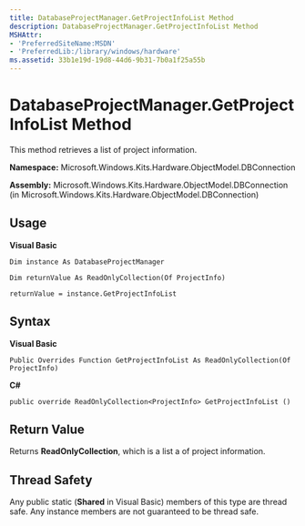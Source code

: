 ```yaml
---
title: DatabaseProjectManager.GetProjectInfoList Method
description: DatabaseProjectManager.GetProjectInfoList Method
MSHAttr:
- 'PreferredSiteName:MSDN'
- 'PreferredLib:/library/windows/hardware'
ms.assetid: 33b1e19d-19d8-44d6-9b31-7b0a1f25a55b
---
```


# DatabaseProjectManager.GetProjectInfoList Method


This method retrieves a list of project information.

**Namespace:** Microsoft.Windows.Kits.Hardware.ObjectModel.DBConnection

**Assembly:** Microsoft.Windows.Kits.Hardware.ObjectModel.DBConnection (in Microsoft.Windows.Kits.Hardware.ObjectModel.DBConnection)

## <span id="Usage"></span><span id="usage"></span><span id="USAGE"></span>Usage


**Visual Basic**

`Dim instance As DatabaseProjectManager`

`Dim returnValue As ReadOnlyCollection(Of ProjectInfo)`

`returnValue = instance.GetProjectInfoList`

## <span id="Syntax"></span><span id="syntax"></span><span id="SYNTAX"></span>Syntax


**Visual Basic**

`Public Overrides Function GetProjectInfoList As ReadOnlyCollection(Of ProjectInfo)`

**C#**

`public override ReadOnlyCollection<ProjectInfo> GetProjectInfoList ()`

## <span id="Return_Value"></span><span id="return_value"></span><span id="RETURN_VALUE"></span>Return Value


Returns **ReadOnlyCollection**, which is a list a of project information.

## <span id="Thread_Safety"></span><span id="thread_safety"></span><span id="THREAD_SAFETY"></span>Thread Safety


Any public static (**Shared** in Visual Basic) members of this type are thread safe. Any instance members are not guaranteed to be thread safe.

 

 






